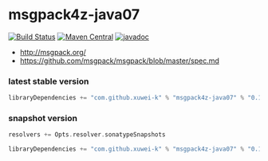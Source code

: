 # msgpack4z-java07

[![Build Status](https://secure.travis-ci.org/msgpack4z/msgpack4z-java07.png?branch=master)](http://travis-ci.org/msgpack4z/msgpack4z-java07)
[![Maven Central](https://maven-badges.herokuapp.com/maven-central/com.github.xuwei-k/msgpack4z-java07/badge.svg)](https://maven-badges.herokuapp.com/maven-central/com.github.xuwei-k/msgpack4z-java07)
[![javadoc](http://javadoc-badge.appspot.com/com.github.xuwei-k/msgpack4z-java07.svg?label=javadoc)](http://javadoc-badge.appspot.com/com.github.xuwei-k/msgpack4z-java07)

- <http://msgpack.org/>
- <https://github.com/msgpack/msgpack/blob/master/spec.md>

### latest stable version

```scala
libraryDependencies += "com.github.xuwei-k" % "msgpack4z-java07" % "0.1.5"
```


### snapshot version

```scala
resolvers += Opts.resolver.sonatypeSnapshots

libraryDependencies += "com.github.xuwei-k" % "msgpack4z-java07" % "0.1.6-SNAPSHOT"
```
